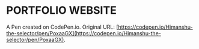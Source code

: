 # PORTFOLIO WEBSITE

A Pen created on CodePen.io. Original URL: [https://codepen.io/Himanshu-the-selector/pen/PoxaaGX](https://codepen.io/Himanshu-the-selector/pen/PoxaaGX).

